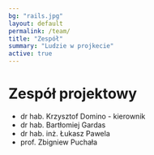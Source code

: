 ```yaml
---
bg: "rails.jpg"
layout: default
permalink: /team/
title: "Zespół"
summary: "Ludzie w projkecie"
active: true
---
```


# Zespół projektowy
- dr hab. Krzysztof Domino - kierownik
- dr hab. Bartłomiej Gardas
- dr hab. inż. Łukasz Pawela
- prof. Zbigniew Puchała
